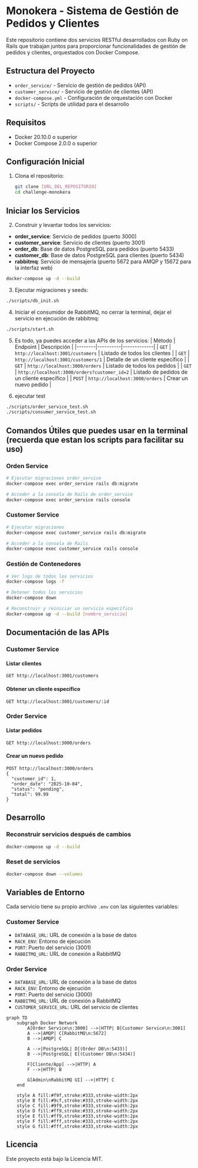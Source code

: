 # Monokera - Sistema de Gestión de Pedidos y Clientes

Este repositorio contiene dos servicios RESTful desarrollados con Ruby on Rails que trabajan juntos para proporcionar funcionalidades de gestión de pedidos y clientes, orquestados con Docker Compose.

## Estructura del Proyecto

- `order_service/` - Servicio de gestión de pedidos (API)
- `customer_service/` - Servicio de gestión de clientes (API)
- `docker-compose.yml` - Configuración de orquestación con Docker
- `scripts/` - Scripts de utilidad para el desarrollo

## Requisitos

- Docker 20.10.0 o superior
- Docker Compose 2.0.0 o superior

## Configuración Inicial

1. Clona el repositorio:
   ```bash
   git clone [URL_DEL_REPOSITORIO]
   cd challenge-monokera
   ```

## Iniciar los Servicios

2. Construir y levantar todos los servicios:
- **order_service**: Servicio de pedidos (puerto 3000)
- **customer_service**: Servicio de clientes (puerto 3001)
- **order_db**: Base de datos PostgreSQL para pedidos (puerto 5433)
- **customer_db**: Base de datos PostgreSQL para clientes (puerto 5434)
- **rabbitmq**: Servicio de mensajería (puerto 5672 para AMQP y 15672 para la interfaz web)

```bash
docker-compose up -d --build
```

3. Ejecutar migraciones y seeds:

```bash
./scripts/db_init.sh
```

4. Iniciar el consumidor de RabbitMQ, no cerrar la terminal, dejar el servicio en ejecución de rabbitmq:

```bash
./scripts/start.sh
```

5. Es todo, ya puedes acceder a las APIs de los servicios:
| Método | Endpoint | Descripción |
|--------|----------|-------------|
| `GET`  | `http://localhost:3001/customers` | Listado de todos los clientes |
| `GET`  | `http://localhost:3001/customers/1` | Detalle de un cliente específico |
| `GET`  | `http://localhost:3000/orders` | Listado de todos los pedidos |
| `GET`  | `http://localhost:3000/orders?customer_id=2` | Listado de pedidos de un cliente específico |
| `POST` | `http://localhost:3000/orders` | Crear un nuevo pedido |

6. ejecutar test
```bash
./scripts/order_service_test.sh
./scripts/consumer_service_test.sh
```

## Comandos Útiles que puedes usar en la terminal (recuerda que estan los scripts para facilitar su uso)

### Orden Service

```bash
# Ejecutar migraciones order_service
docker-compose exec order_service rails db:migrate

# Acceder a la consola de Rails de order_service
docker-compose exec order_service rails console
```

### Customer Service

```bash
# Ejecutar migraciones
docker-compose exec customer_service rails db:migrate

# Acceder a la consola de Rails
docker-compose exec customer_service rails console
```

### Gestión de Contenedores

```bash
# Ver logs de todos los servicios
docker-compose logs -f

# Detener todos los servicios
docker-compose down

# Reconstruir y reiniciar un servicio específico
docker-compose up -d --build [nombre_servicio]
```

## Documentación de las APIs

### Customer Service

#### Listar clientes
```
GET http://localhost:3001/customers
```

#### Obtener un cliente específico
```
GET http://localhost:3001/customers/:id
```

### Order Service

#### Listar pedidos
```
GET http://localhost:3000/orders
```

#### Crear un nuevo pedido
```
POST http://localhost:3000/orders
{
  "customer_id": 1,
  "order_date": "2025-10-04",
  "status": "pending",
  "total": 99.99
}
```

## Desarrollo

### Reconstruir servicios después de cambios

```bash
docker-compose up -d --build
```

### Reset de servicios

```bash
docker-compose down --volumes
```

## Variables de Entorno

Cada servicio tiene su propio archivo `.env` con las siguientes variables:

### Customer Service
- `DATABASE_URL`: URL de conexión a la base de datos
- `RACK_ENV`: Entorno de ejecución
- `PORT`: Puerto del servicio (3001)
- `RABBITMQ_URL`: URL de conexión a RabbitMQ

### Order Service
- `DATABASE_URL`: URL de conexión a la base de datos
- `RACK_ENV`: Entorno de ejecución
- `PORT`: Puerto del servicio (3000)
- `RABBITMQ_URL`: URL de conexión a RabbitMQ
- `CUSTOMER_SERVICE_URL`: URL del servicio de clientes

```mermaid
graph TD
    subgraph Docker Network
        A[Order Service\n:3000] -->|HTTP| B[Customer Service\n:3001]
        A -->|AMQP| C[RabbitMQ\n:5672]
        B -->|AMQP| C
        
        A -->|PostgreSQL| D[(Order DB\n:5433)]
        B -->|PostgreSQL| E[(Customer DB\n:5434)]
        
        F[Cliente/App] -->|HTTP| A
        F -->|HTTP| B
        
        G[Admin\nRabbitMQ UI] -->|HTTP| C
    end
    
    style A fill:#f9f,stroke:#333,stroke-width:2px
    style B fill:#9cf,stroke:#333,stroke-width:2px
    style C fill:#9f9,stroke:#333,stroke-width:2px
    style D fill:#ff9,stroke:#333,stroke-width:2px
    style E fill:#ff9,stroke:#333,stroke-width:2px
    style F fill:#fff,stroke:#333,stroke-width:2px
    style G fill:#fff,stroke:#333,stroke-width:2px
```

## Licencia

Este proyecto está bajo la Licencia MIT.
